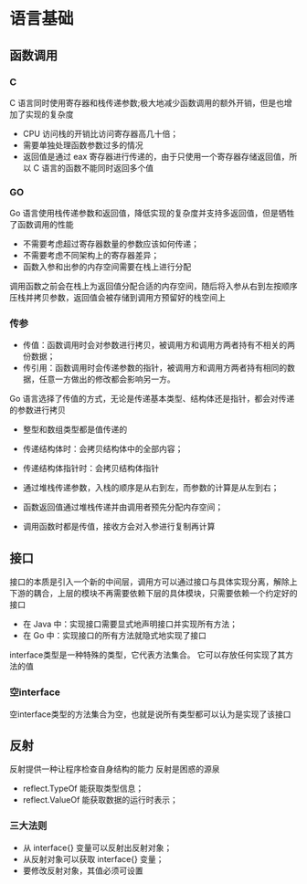 # 语言基础
## 函数调用
### C
C 语言同时使用寄存器和栈传递参数;极大地减少函数调用的额外开销，但是也增加了实现的复杂度
* CPU 访问栈的开销比访问寄存器高几十倍；
* 需要单独处理函数参数过多的情况
* 返回值是通过 eax 寄存器进行传递的，由于只使用一个寄存器存储返回值，所以 C 语言的函数不能同时返回多个值

### GO
Go 语言使用栈传递参数和返回值，降低实现的复杂度并支持多返回值，但是牺牲了函数调用的性能
* 不需要考虑超过寄存器数量的参数应该如何传递；
* 不需要考虑不同架构上的寄存器差异；
* 函数入参和出参的内存空间需要在栈上进行分配

调用函数之前会在栈上为返回值分配合适的内存空间，随后将入参从右到左按顺序压栈并拷贝参数，返回值会被存储到调用方预留好的栈空间上

### 传参
* 传值：函数调用时会对参数进行拷贝，被调用方和调用方两者持有不相关的两份数据；
* 传引用：函数调用时会传递参数的指针，被调用方和调用方两者持有相同的数据，任意一方做出的修改都会影响另一方。

Go 语言选择了传值的方式，无论是传递基本类型、结构体还是指针，都会对传递的参数进行拷贝
* 整型和数组类型都是值传递的
* 传递结构体时：会拷贝结构体中的全部内容；
* 传递结构体指针时：会拷贝结构体指针

* 通过堆栈传递参数，入栈的顺序是从右到左，而参数的计算是从左到右；
* 函数返回值通过堆栈传递并由调用者预先分配内存空间；
* 调用函数时都是传值，接收方会对入参进行复制再计算
## 接口
接口的本质是引入一个新的中间层，调用方可以通过接口与具体实现分离，解除上下游的耦合，上层的模块不再需要依赖下层的具体模块，只需要依赖一个约定好的接口
* 在 Java 中：实现接口需要显式地声明接口并实现所有方法；
* 在 Go 中：实现接口的所有方法就隐式地实现了接口

interface类型是一种特殊的类型，它代表方法集合。 它可以存放任何实现了其方法的值
### 空interface
空interface类型的方法集合为空，也就是说所有类型都可以认为是实现了该接口

## 反射
反射提供一种让程序检查自身结构的能力
反射是困惑的源泉

* reflect.TypeOf 能获取类型信息；
* reflect.ValueOf 能获取数据的运行时表示；
### 三大法则
* 从 interface{} 变量可以反射出反射对象；
* 从反射对象可以获取 interface{} 变量；
* 要修改反射对象，其值必须可设置
